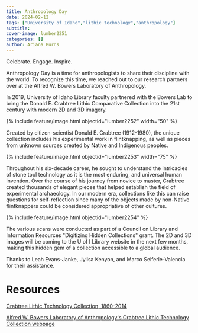```yaml
---
title: Anthropology Day
date: 2024-02-12
tags: ["University of Idaho","lithic technology","anthropology"]
subtitle: 
cover-image: lumber2251
categories: []
author: Ariana Burns
---
```


Celebrate. Engage. Inspire.

Anthropology Day is a time for anthropologists to share their discipline with the world. To recognize this time, we reached out to our research partners over at the Alfred W. Bowers Laboratory of Anthropology.

In 2019, University of Idaho Library faculty partnered with the Bowers Lab to bring the Donald E. Crabtree Lithic Comparative Collection into the 21st century with modern 2D and 3D imagery.

{% include feature/image.html objectid="lumber2252" width="50" %}

Created by citizen-scientist Donald E. Crabtree (1912-1980), the unique collection includes his experimental work in flintknapping, as well as pieces from unknown sources created by Native and Indigenous peoples.

{% include feature/image.html objectid="lumber2253" width="75" %}

Throughout his six-decade career, he sought to understand the intricacies of stone tool technology as it is the most enduring, and universal human invention. Over the course of his journey from novice to master, Crabtree created thousands of elegant pieces that helped establish the field of experimental archaeology. In our modern era, collections like this can raise questions for self-reflection since many of the objects made by non-Native flintknappers could be considered appropriative of other cultures.

{% include feature/image.html objectid="lumber2254" %}

The various scans were conducted as part of a Council on Library and Information Resources "Digitizing Hidden Collections" grant. The 2D and 3D images will be coming to the U of I Library website in the next few months, making this hidden gem of a collection accessible to a global audience. 

Thanks to Leah Evans-Janke, Jylisa Kenyon, and Marco Seiferle-Valencia for their assistance.

# Resources

[Crabtree Lithic Technology Collection, 1860-2014](https://archiveswest.orbiscascade.org/ark:80444/xv419585?q=crabtree)

[Alfred W. Bowers Laboratory of Anthropology's Crabtree Lithic Technology Collection webpage](https://www.uidaho.edu/class/anthrolab/collections/crabtree)